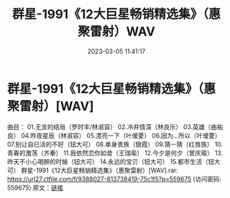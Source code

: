 ﻿---
title: 群星-1991《12大巨星畅销精选集》（惠聚雷射）WAV
date: 2023-03-05 11:41:17
categories: WAV车载音乐、镜像
tags: 华语中文
---
# 群星-1991《12大巨星畅销精选集》（惠聚雷射）[WAV]

曲目：
01.无言的结局（罗时丰/林淑容）
02.冷井情深（林良乐）
03.英雄（曲祐良）
04.昨夜星辰（林淑容）
05.漂亮一下（叶瑷菱）
06.因为…所以（叶瑷菱）
07.别让自已活的不好（钮大可）
08.单身贵族（银霞）
09.猜一猜（红唇族）
10.青春的激荡（齐秦）
11.我依然恋你如昔（王瑞瑜）
12.今夕是何夕（曾庆瑜）
13.昨天不小心喝醉的时候（钮大可）
14.永远的宝贝（钮大可）
15.都市生活（钮大可）
群星-1991《12大巨星畅销精选集》（惠聚雷射）[WAV].rar: https://url27.ctfile.com/f/9388027-813738419-75c1f5?p=559675
(访问密码: 559675)
原文：[链接](https://blog.sina.com.cn/s/blog_1647c7e76010310yp.html)